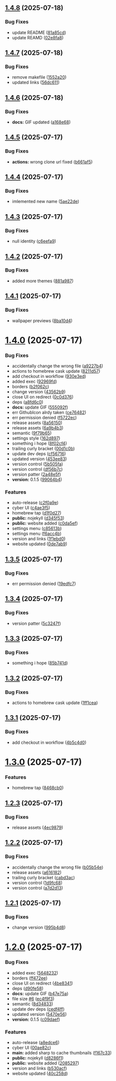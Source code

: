 ## [1.4.8](https://github.com/floatpane/floatpane/compare/v1.4.7...v1.4.8) (2025-07-18)


### Bug Fixes

* update README ([81a85cd](https://github.com/floatpane/floatpane/commit/81a85cdab753dc9fb2500351682fda6c028f5f97))
* update REAMD ([02e8fa8](https://github.com/floatpane/floatpane/commit/02e8fa8c9e5331f22749e32cc9915893cc670864))

## [1.4.7](https://github.com/floatpane/floatpane/compare/v1.4.6...v1.4.7) (2025-07-18)


### Bug Fixes

* remove makefile ([1552a20](https://github.com/floatpane/floatpane/commit/1552a2069e6ca60d5dd8ddd3df484b4cbfd4ccd3))
* updated links ([56dc611](https://github.com/floatpane/floatpane/commit/56dc61154fb5fdeab2dd0785a960efdd855a7715))

## [1.4.6](https://github.com/andrinoff/floatpane/compare/v1.4.5...v1.4.6) (2025-07-18)


### Bug Fixes

* **docs:** GIF updated ([a168e68](https://github.com/andrinoff/floatpane/commit/a168e68cf7e7c36a2b013ce9a4e309ad218a4e0e))

## [1.4.5](https://github.com/andrinoff/floatpane/compare/v1.4.4...v1.4.5) (2025-07-17)


### Bug Fixes

* **actions:** wrong clone url fixed ([b661af5](https://github.com/andrinoff/floatpane/commit/b661af5bca332d8fb043dc408cc5805ae05b6130))

## [1.4.4](https://github.com/andrinoff/floatpane/compare/v1.4.3...v1.4.4) (2025-07-17)


### Bug Fixes

* imlemented new name ([5ae22de](https://github.com/andrinoff/floatpane/commit/5ae22dedda097c2b8020ee502cef368d1e751470))

## [1.4.3](https://github.com/andrinoff/floatpane/compare/v1.4.2...v1.4.3) (2025-07-17)


### Bug Fixes

* null identity ([c6eefa9](https://github.com/andrinoff/floatpane/commit/c6eefa95d0a4604c92e9cd54f41cf5d80cafde33))

## [1.4.2](https://github.com/andrinoff/floatpane/compare/v1.4.1...v1.4.2) (2025-07-17)

### Bug Fixes

- added more themes ([881a987](https://github.com/andrinoff/floatpane/commit/881a98729e5b144718ab18d63989dd33f148ee3d))

## [1.4.1](https://github.com/andrinoff/floatpane/compare/v1.4.0...v1.4.1) (2025-07-17)

### Bug Fixes

- wallpaper previews ([8ba10d4](https://github.com/andrinoff/floatpane/commit/8ba10d4433f7aee7d89eb63447f5da80bc50f7cf))

# [1.4.0](https://github.com/andrinoff/floatpane/compare/v1.3.5...v1.4.0) (2025-07-17)

### Bug Fixes

- accidentally change the wrong file ([a9227b4](https://github.com/andrinoff/floatpane/commit/a9227b42bfd2eb159922262c08b8065e2e40d264))
- actions to homebrew cask update ([8211d57](https://github.com/andrinoff/floatpane/commit/8211d575002f2b923028cc4a98049d44ff777e70))
- add checkout in workflow ([930e3ed](https://github.com/andrinoff/floatpane/commit/930e3edc779394782a8568a8ba162a8f3531bd72))
- added exec ([92969fd](https://github.com/andrinoff/floatpane/commit/92969fddac3c40df64d59ce50c7bfedfb30798a7))
- borders ([b2f062c](https://github.com/andrinoff/floatpane/commit/b2f062c26c16f843520990d1f75fe9be55f33254))
- change version ([43562b9](https://github.com/andrinoff/floatpane/commit/43562b9d81a88bb03b3e1aa821bdad11995c1c43))
- close UI on redirect ([0c0d376](https://github.com/andrinoff/floatpane/commit/0c0d3762ce801ad9a2d7b8e5b67b05e589204a94))
- deps ([a8fd6c0](https://github.com/andrinoff/floatpane/commit/a8fd6c0b0bb0b40d0d20b4636536a2c7c0ddf1ab))
- **docs:** update GIF ([555092f](https://github.com/andrinoff/floatpane/commit/555092fd013d2e931f027b79641d1e97cc4aae16))
- err GithubIcon alrdy taken ([ce76482](https://github.com/andrinoff/floatpane/commit/ce76482722830f547f31262adc5dcba20e7eca85))
- err permission denied ([f5722ec](https://github.com/andrinoff/floatpane/commit/f5722ecd2f575baa0d22b9e1164b55bbdd9a4417))
- release assets ([8a56150](https://github.com/andrinoff/floatpane/commit/8a56150f56c3f025fb1be5919542976a72fef8ff))
- release assets ([6a9b4b3](https://github.com/andrinoff/floatpane/commit/6a9b4b3c621efa948352f4129a19bd122614da6d))
- semantic ([9f79b65](https://github.com/andrinoff/floatpane/commit/9f79b65f9bc19c4329198021781d0910198c0aeb))
- settings style ([162d897](https://github.com/andrinoff/floatpane/commit/162d897a56405c714e32b01c836ee955c0afd53f))
- something i hope ([8f02cf4](https://github.com/andrinoff/floatpane/commit/8f02cf4999f0e0a121c434ce0c8fb499ce6f4253))
- trailing curly bracket ([00d1c0b](https://github.com/andrinoff/floatpane/commit/00d1c0b44ffa0eeaf33b8d95655c393b3b1e51c3))
- update dev deps ([cf56716](https://github.com/andrinoff/floatpane/commit/cf5671622c83d20a1754689ca905b0cb90467cb5))
- updated version ([453ee83](https://github.com/andrinoff/floatpane/commit/453ee83473cc9f2dcc0eaee7628c00635c62d4ef))
- version control ([5b505fa](https://github.com/andrinoff/floatpane/commit/5b505fa02460c9f2fe40fb29469a79b96b6e112a))
- version control ([df56b7c](https://github.com/andrinoff/floatpane/commit/df56b7c5ff8dda70a49648786a6dc4b187dbb639))
- version patter ([2a48e5f](https://github.com/andrinoff/floatpane/commit/2a48e5fef354c686bf09aa5014397cf62c38cb77))
- **version:** 0.1.5 ([99064b4](https://github.com/andrinoff/floatpane/commit/99064b4834b6347276ffe5fd217d78c7d9cb72a4))

### Features

- auto-release ([c2f0a9e](https://github.com/andrinoff/floatpane/commit/c2f0a9ebbaefe33e69a6b5ea122358bb2c2b74f8))
- cyber UI ([c4ae3f5](https://github.com/andrinoff/floatpane/commit/c4ae3f5aa4b9a677da8ac97d0c0d9f0de7962d66))
- homebrew tap ([d1f0d27](https://github.com/andrinoff/floatpane/commit/d1f0d27d84a4590c0e533f1e9afc7895199d2d81))
- **public:** nojekyll ([d345f53](https://github.com/andrinoff/floatpane/commit/d345f53f609a1ef65a233bd8eaf54be9fa0d663b))
- **public:** website added ([c0da5ef](https://github.com/andrinoff/floatpane/commit/c0da5ef5d8e466b72b41b819b22acbe14893ee3c))
- settings menu ([c85613b](https://github.com/andrinoff/floatpane/commit/c85613b779175c931442d7d2ac4092bb3291e8de))
- settings menu ([f6acc4b](https://github.com/andrinoff/floatpane/commit/f6acc4b26f0d857582ae3d6cae16f51f9c85e564))
- version and links ([1f1ebd0](https://github.com/andrinoff/floatpane/commit/1f1ebd0216d7fe5f4b47e71717617441ba191ac0))
- website updated ([0de7ab9](https://github.com/andrinoff/floatpane/commit/0de7ab91aa3c0df3c65f5fba08b844b3c58bb2b9))

## [1.3.5](https://github.com/andrinoff/floatpane/compare/v1.3.4...v1.3.5) (2025-07-17)

### Bug Fixes

- err permission denied ([19edfc7](https://github.com/andrinoff/floatpane/commit/19edfc797f04ab6c6e4a8f6bc73b31f13c9577e9))

## [1.3.4](https://github.com/andrinoff/floatpane/compare/v1.3.3...v1.3.4) (2025-07-17)

### Bug Fixes

- version patter ([5c3247f](https://github.com/andrinoff/floatpane/commit/5c3247fb078a3163b8a60ce583628d51be34fa03))

## [1.3.3](https://github.com/andrinoff/floatpane/compare/v1.3.2...v1.3.3) (2025-07-17)

### Bug Fixes

- something i hope ([85b741d](https://github.com/andrinoff/floatpane/commit/85b741d9acabe9764abbc1932417ed05bd6b952f))

## [1.3.2](https://github.com/andrinoff/floatpane/compare/v1.3.1...v1.3.2) (2025-07-17)

### Bug Fixes

- actions to homebrew cask update ([1ff1cea](https://github.com/andrinoff/floatpane/commit/1ff1cea3aaeed6970160136c06bc01b5d4ba5557))

## [1.3.1](https://github.com/andrinoff/floatpane/compare/v1.3.0...v1.3.1) (2025-07-17)

### Bug Fixes

- add checkout in workflow ([4b5c4d0](https://github.com/andrinoff/floatpane/commit/4b5c4d0334201c0e257670f80560ead0c33644de))

# [1.3.0](https://github.com/andrinoff/floatpane/compare/v1.2.3...v1.3.0) (2025-07-17)

### Features

- homebrew tap ([8468cb0](https://github.com/andrinoff/floatpane/commit/8468cb00195a47d9b739835778c86c3f6b26510d))

## [1.2.3](https://github.com/andrinoff/floatpane/compare/v1.2.2...v1.2.3) (2025-07-17)

### Bug Fixes

- release assets ([4ec9879](https://github.com/andrinoff/floatpane/commit/4ec98792281c9686d6ec1c9dd185a8b3a779ed6d))

## [1.2.2](https://github.com/andrinoff/floatpane/compare/v1.2.1...v1.2.2) (2025-07-17)

### Bug Fixes

- accidentally change the wrong file ([b05b54e](https://github.com/andrinoff/floatpane/commit/b05b54ec480dbb8642bfe5bab42a83ba0653e36e))
- release assets ([a616182](https://github.com/andrinoff/floatpane/commit/a61618207d8c0650815536abe036322a67cbbc9a))
- trailing curly bracket ([cabd3ac](https://github.com/andrinoff/floatpane/commit/cabd3acfe76e90232ff388c2657a70c5bde2d05d))
- version control ([1d9fc68](https://github.com/andrinoff/floatpane/commit/1d9fc68cfac0b3cea6864c7af9e32e1dfa0d77d3))
- version control ([a7d2d13](https://github.com/andrinoff/floatpane/commit/a7d2d13a0a8b895370b796bc41c7553856d45a8c))

## [1.2.1](https://github.com/andrinoff/floatpane/compare/v1.2.0...v1.2.1) (2025-07-17)

### Bug Fixes

- change version ([995b4d8](https://github.com/andrinoff/floatpane/commit/995b4d83768372856fdd8ea98f1f812258c54d07))

# [1.2.0](https://github.com/andrinoff/floatpane/compare/v1.1.2...v1.2.0) (2025-07-17)

### Bug Fixes

- added exec ([5648232](https://github.com/andrinoff/floatpane/commit/564823213b130e6b028cd65eae7520069d93e7e5))
- borders ([ff472ee](https://github.com/andrinoff/floatpane/commit/ff472eec9f8681bb2130eb896dcd93a1201e8f58))
- close UI on redirect ([4be8341](https://github.com/andrinoff/floatpane/commit/4be834137504e35a52a8a141470506e950d0afdd))
- deps ([d90fe58](https://github.com/andrinoff/floatpane/commit/d90fe58ab89bc742e478ff02d24c2933c8090c1f))
- **docs:** update GIF ([b47e75a](https://github.com/andrinoff/floatpane/commit/b47e75ab47768b2f0ef6d8b9f6b9a454fb8e1c99))
- file size [#6](https://github.com/andrinoff/floatpane/issues/6) ([ec4f9f3](https://github.com/andrinoff/floatpane/commit/ec4f9f3ba71018102011aea550195c9f0097ffc1))
- semantic ([8d34833](https://github.com/andrinoff/floatpane/commit/8d348330b5f6b43fe1a9491c76d96d9d675280fd))
- update dev deps ([cedf4ff](https://github.com/andrinoff/floatpane/commit/cedf4ffbec79b8c96648b472eb2ee7b0bf1afe6b))
- updated version ([5470e56](https://github.com/andrinoff/floatpane/commit/5470e567b14d916154859aa69879fad5532182f9))
- **version:** 0.1.5 ([c09daef](https://github.com/andrinoff/floatpane/commit/c09daef261ad37d211ea5051742765386ccdb59f))

### Features

- auto-release ([a8edce6](https://github.com/andrinoff/floatpane/commit/a8edce6e529463aff27bb356e57dff522c28fb90))
- cyber UI ([00ae82c](https://github.com/andrinoff/floatpane/commit/00ae82c5aa56fc12a37344365c230e10bbe1e0e3))
- **main:** added sharp to cache thumbnails ([f167c33](https://github.com/andrinoff/floatpane/commit/f167c334ac191dfdb08af6ea8324b00907ac3e6e))
- **public:** nojekyll ([d8286f1](https://github.com/andrinoff/floatpane/commit/d8286f1d4c8fa29c657eb4bd56e0e66d8c748a01))
- **public:** website added ([2085297](https://github.com/andrinoff/floatpane/commit/208529798ac5f33bb7e33d572ea1fb80be7b7b70))
- version and links ([b530acf](https://github.com/andrinoff/floatpane/commit/b530acf72e18253901ac01a9d5d9d5c4e2a8fdf9))
- website updated ([40c258d](https://github.com/andrinoff/floatpane/commit/40c258d1cfdb64c6143048d4ba712779af7c9833))
